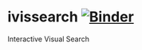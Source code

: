 # ivissearch [![Binder](https://mybinder.org/badge.svg)](https://mybinder.org/v2/gh/kmader/ivissearch/master)
Interactive Visual Search
